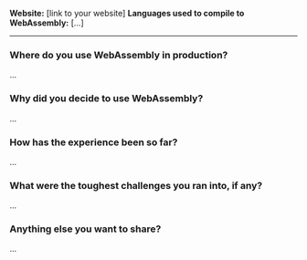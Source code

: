 **Website:** [link to your website]
**Languages used to compile to WebAssembly:** [...]

---

### Where do you use WebAssembly in production?

...

### Why did you decide to use WebAssembly?

...

### How has the experience been so far?

...

### What were the toughest challenges you ran into, if any?

...

### Anything else you want to share?

...
